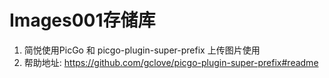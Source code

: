 #  Images001存储库
1. 简悦使用PicGo 和 picgo-plugin-super-prefix 上传图片使用
2. 帮助地址:  https://github.com/gclove/picgo-plugin-super-prefix#readme
